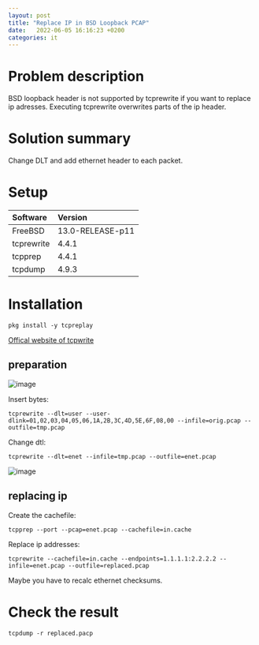 ```yaml
---
layout: post
title: "Replace IP in BSD Loopback PCAP"
date:   2022-06-05 16:16:23 +0200
categories: it
---
```



# Problem description
BSD loopback header is not supported by tcprewrite if you want to replace ip adresses. Executing tcprewrite overwrites parts of the ip header.

# Solution summary
Change DLT and add ethernet header to each packet.


# Setup 
| Software | Version |
|:--|:--|
| FreeBSD | 13.0-RELEASE-p11 |
| tcprewrite | 4.4.1 |
| tcpprep | 4.4.1 |
| tcpdump | 4.9.3 | 


# Installation
```
pkg install -y tcpreplay 
```

[Offical website of tcpwrite](https://tcpreplay.appneta.com/wiki/tcprewrite)



## preparation

![image](/blog/assets/images/replace_ip_bsd_loopback_original.png)


Insert bytes:
```
tcprewrite --dlt=user --user-dlink=01,02,03,04,05,06,1A,2B,3C,4D,5E,6F,08,00 --infile=orig.pcap --outfile=tmp.pcap
```

Change dtl:
```
tcprewrite --dlt=enet --infile=tmp.pcap --outfile=enet.pcap
```

![image](/blog/assets/images/replace_ip_bsd_loopback_enet.png)



## replacing ip 
Create the cachefile: 
```
tcpprep --port --pcap=enet.pcap --cachefile=in.cache
```

Replace ip addresses:
```
tcprewrite --cachefile=in.cache --endpoints=1.1.1.1:2.2.2.2 --infile=enet.pcap --outfile=replaced.pcap
```

Maybe you have to recalc ethernet checksums.

# Check the result
```
tcpdump -r replaced.pacp
```



